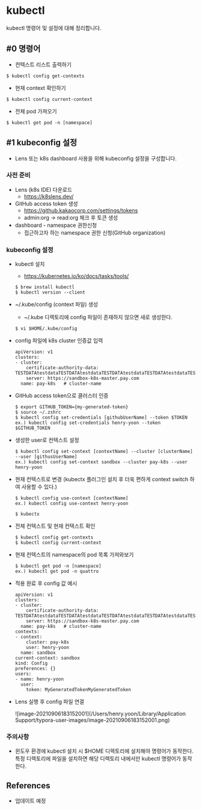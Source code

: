 # kubectl

kubectl 명령어 및 설정에 대해 정리합니다.



## #0 명령어

- 컨텍스트 리스트 출력하기

```
$ kubectl config get-contexts
```

- 현재 context 확인하기

```
$ kubectl config current-context
```

- 전체 pod 가져오기

```
$ kubectl get pod -n [namespace]
```



## #1 kubeconfig 설정

- Lens 또는 k8s dashboard 사용을 위해 kubeconfig 설정을 구성합니다.

### 사전 준비

- Lens (k8s IDE) 다운로드
  - https://k8slens.dev/
- GitHub access token 생성
  - https://github.kakaocorp.com/settings/tokens
  - admin:org -> read:org 체크 후 토큰 생성
- dashboard - namespace 권한신청
  - 접근하고자 하는 namespace 권한 신청(GitHub organization)

### kubeconfig 설정

- kubectl 설치

  - https://kubernetes.io/ko/docs/tasks/tools/

  ```
  $ brew install kubectl
  $ kubectl version --client
  ```

- ~/.kube/config (context 파일) 생성

  - ~/.kube 디렉토리에 config 파일이 존재하지 않으면 새로 생성한다.

  ```
  $ vi $HOME/.kube/config
  ```

- config 파일에 k8s cluster 인증값 입력

  ```
  apiVersion: v1
  clusters:
  - cluster:
      certificate-authority-data: TESTDATAtestdataTESTDATAtestdataTESTDATAtestdataTESTDATAtestdataTESTDATAtestdataTESTDATAtestdataTESTDATAtestdataTESTDATAtestdataTESTDATAtestdataTESTDATAtestdataTESTDATAtestdataTESTDATAtestdataTESTDATAtestdataTESTDATAtestdataTESTDATAtestdataTESTDATAtestdata
      server: https://sandbox-k8s-master.pay.com
    name: pay-k8s	# cluster-name
  ```

- GitHub access token으로 클러스터 인증

  ```
  $ export GITHUB_TOKEN={my-generated-token}
  $ source ~/.zshrc
  $ kubectl config set-credentials [githubUserName] --token $TOKEN
  ex.) kubectl config set-credentials henry-yoon --token $GITHUB_TOKEN
  ```

- 생성한 user로 컨텍스트 설정

  ```
  $ kubectl config set-context [contextName] --cluster [clusterName] --user [githusUserName]
  ex.) kubectl config set-context sandbox --cluster pay-k8s --user henry-yoon
  ```

- 현재 컨텍스트로 변경 (kubectx 플러그인 설치 후 더욱 편하게 context switch 하여 사용할 수 있다.)

  ```
  $ kubectl config use-context [contextName]
  ex.) kubectl config use-context henry-yoon
  
  $ kubectx
  ```

- 전체 컨텍스트 및 현재 컨텍스트 확인

  ```
  $ kubectl config get-contexts
  $ kubectl config current-context
  ```

- 현재 컨텍스트의 namespace의 pod 목록 가져와보기

  ```
  $ kubectl get pod -n [namespace]
  ex.) kubectl get pod -n quattro
  ```

- 적용 완료 후 config 값 예시

  ```
  apiVersion: v1
  clusters:
  - cluster:
      certificate-authority-data: TESTDATAtestdataTESTDATAtestdataTESTDATAtestdataTESTDATAtestdataTESTDATAtestdataTESTDATAtestdataTESTDATAtestdataTESTDATAtestdataTESTDATAtestdataTESTDATAtestdataTESTDATAtestdataTESTDATAtestdataTESTDATAtestdataTESTDATAtestdataTESTDATAtestdataTESTDATAtestdata
      server: https://sandbox-k8s-master.pay.com
    name: pay-k8s	# cluster-name
  contexts:
  - context:
      cluster: pay-k8s
      user: henry-yoon
    name: sandbox
  current-context: sandbox
  kind: Config
  preferences: {}
  users:
  - name: henry-yoon
    user:
      token: MyGeneratedTokenMyGeneratedToken
  ```

- Lens 실행 후 config 파일 연결

  ![image-20210906183152001](/Users/henry.yoon/Library/Application Support/typora-user-images/image-20210906183152001.png)

### 주의사항

- 윈도우 환경에 kubectl 설치 시 $HOME 디렉토리에 설치해야 명령어가 동작한다. 특정 디렉토리에 파일을 설치하면 해당 디렉토리 내에서만 kubectl 명령어가 동작한다.



## References

- 업데이트 예정

